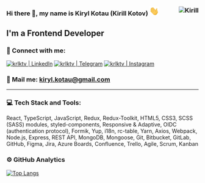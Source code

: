 ### Hi there 👋, my name is Kiryl Kotau (Kirill Kotov) <img src="https://raw.githubusercontent.com/krlktv/krlktv/main/img/Hi.gif" width="25px"> <img align="right" src="https://komarev.com/ghpvc/?username=krlktv&label=Profile%20Views%20&color=AC1F21&style=flat-square" alt="Kirill" />

## I'm a Frontend Developer

### 🤝 Connect with me:

[<img alt="krlktv | LinkedIn" src="https://img.shields.io/badge/linkedin-0077B5.svg?&style=for-the-badge&logo=linkedin&logoColor=fff" />][linkedin]
[<img alt="krlktv | Telegram" src="https://img.shields.io/badge/telegram-0077B5.svg?&style=for-the-badge&logo=telegram&logoColor=fff" />][telegram]
[<img alt="krlktv | Instagram" src="https://img.shields.io/badge/instagram-E4405F.svg?&style=for-the-badge&logo=instagram&logoColor=fff" />][instagram]

### 📩 Mail me: kiryl.kotau@gmail.com

---

### 💻 Tech Stack and Tools:

React, TypeScript, JavaScript, Redux, Redux-Toolkit, HTML5, CSS3, SCSS (SASS) modules, styled-components, Responsive & Adaptive, OIDC (authentication protocol), Formik, Yup, i18n, rc-table, Yarn, Axios, Webpack, Node.js, Express, REST API, MongoDB, Mongoose, Git, Bitbucket, GitLab, GitHub, Figma, Jira, Azure Boards, Confluence, Trello, Agile, Scrum, Kanban

### ⚙️ GitHub Analytics
[![Top Langs](https://github-readme-stats.vercel.app/api/top-langs/?username=krlktv&show_icons=true&theme=tokyonight&layout=compact)](https://github.com/anuraghazra/github-readme-stats)

[linkedin]: https://linkedin.com/in/krlktv
[telegram]: https://t.me/krlktv
[instagram]: https://instagram.com/krlktv

<!--
**krlktv/krlktv** is a ✨ _special_ ✨ repository because its `README.md` (this file) appears on your GitHub profile.

Here are some ideas to get you started:

- 🔭 I’m currently working on ...
- 🌱 I’m currently learning ...
- 👯 I’m looking to collaborate on ...
- 🤔 I’m looking for help with ...
- 💬 Ask me about ...
- 📫 How to reach me: ...
- 😄 Pronouns: ...
- ⚡ Fun fact: ...
-->
